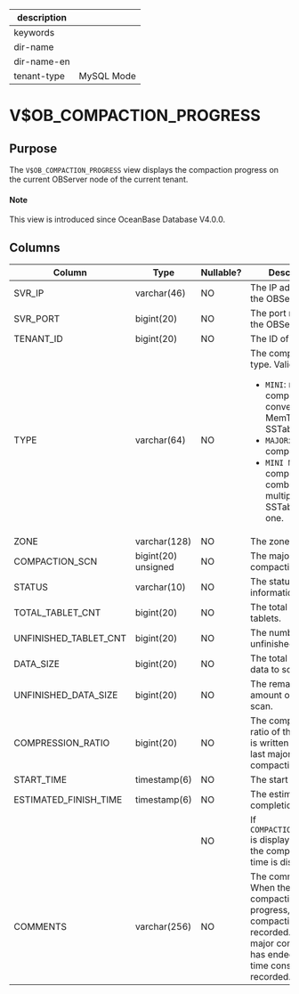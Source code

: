 |description||
|---|---|
|keywords||
|dir-name||
|dir-name-en||
|tenant-type|MySQL Mode|

# V$OB_COMPACTION_PROGRESS

## Purpose

The `V$OB_COMPACTION_PROGRESS` view displays the compaction progress on the current OBServer node of the current tenant.

<main id="notice" type='explain'>
  <h4>Note</h4>
  <p>This view is introduced since OceanBase Database V4.0.0. </p>
</main>

## Columns

| Column | Type | Nullable? | Description |
|-------------------------|--------------|------------|--------|
| SVR_IP | varchar(46) | NO | The IP address of the OBServer node. |
| SVR_PORT | bigint(20) | NO | The port number of the OBServer node. |
| TENANT_ID | bigint(20) | NO | The ID of the tenant. |
| TYPE | varchar(64) | NO | The compaction type. Valid values: <ul><li> `MINI`: minor or L0 compaction that converts MemTables into SSTables. </li><li>`MAJOR`: major compaction. </li><li>`MINI MINOR`: L1 compaction that combines multiple mini SSTables into one.</li></ul> |
| ZONE | varchar(128) | NO | The zone. |
| COMPACTION_SCN | bigint(20) unsigned | NO | The major compaction version. |
| STATUS | varchar(10) | NO | The status information. |
| TOTAL_TABLET_CNT | bigint(20) | NO | The total number of tablets. |
| UNFINISHED_TABLET_CNT | bigint(20) | NO | The number of unfinished tablets. |
| DATA_SIZE | bigint(20) | NO | The total amount of data to scan. |
| UNFINISHED_DATA_SIZE | bigint(20) | NO | The remaining amount of data to scan. |
| COMPRESSION_RATIO | bigint(20) | NO | The compression ratio of the data that is written since the last major compaction version. |
| START_TIME | timestamp(6) | NO | The start time. |
| ESTIMATED_FINISH_TIME | timestamp(6) | NO | The estimated completion time. |
|    |    | NO | If `COMPACTION_PROGRESS` is displayed as `100`, the compaction end time is displayed. |
| COMMENTS | varchar(256) | NO | The comments. When the major compaction is in progress, the latest compaction event is recorded. If the major compaction has ended, the total time consumed is recorded. |
